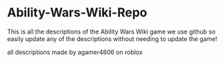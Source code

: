 # Ability-Wars-Wiki-Repo

This is all the descriptions of the Ability Wars Wiki game
we use github so easily update any of the descriptions without needing to update the game!

all descriptions made by agamer4606 on roblox
